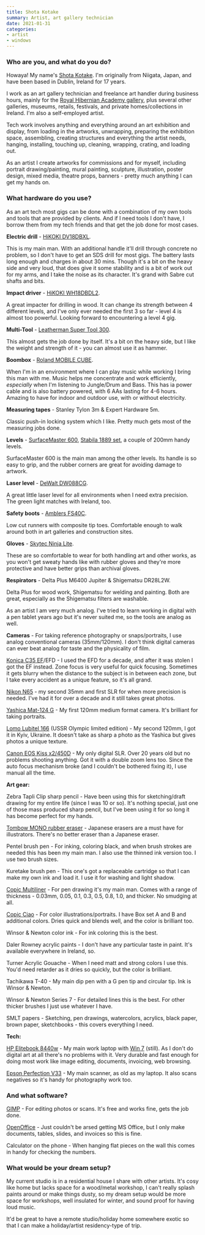 ```yaml
---
title: Shota Kotake
summary: Artist, art gallery technician
date: 2021-01-31
categories:
- artist 
- windows
---
```


### Who are you, and what do you do?

Howaya! My name's [Shota Kotake](https://www.shotakotake.com "Shota's website."). I'm originally from Niigata, Japan, and have been based in Dublin, Ireland for 17 years.

I work as an art gallery technician and freelance art handler during business hours, mainly for the [Royal Hibernian Academy gallery](http://www.rhagallery.ie/ "An art gallery in Dublin."), plus several other galleries, museums, retails, festivals, and private homes/collections in Ireland. I'm also a self-employed artist.

Tech work involves anything and everything around an art exhibition and display, from loading in the artworks, unwrapping, preparing the exhibition space, assembling, creating structures and everything the artist needs, hanging, installing, touching up, cleaning, wrapping, crating, and loading out.

As an artist I create artworks for commissions and for myself, including portrait drawing/painting, mural painting, sculpture, illustration, poster design, mixed media, theatre props, banners - pretty much anything I can get my hands on.

### What hardware do you use?

As an art tech most gigs can be done with a combination of my own tools and tools that are provided by clients. And if I need tools I don't have, I borrow them from my tech friends and that get the job done for most cases.

**Electric drill** - [HiKOKI DV18DBXL][dv18dbxl].

This is my main man. With an additional handle it'll drill through concrete no problem, so I don't have to get an SDS drill for most gigs. The battery lasts long enough and charges in about 30 mins. Though it's a bit on the heavy side and very loud, that does give it some stability and is a bit of work out for my arms, and I take the noise as its character. It's grand with Sabre cut shafts and bits.

**Impact driver** - [HiKOKI WH18DBDL2][wh18dbdl2].

A great impacter for drilling in wood. It can change its strength between 4 different levels, and I've only ever needed the first 3 so far - level 4 is almost too powerful. Looking forward to encountering a level 4 gig.

**Multi-Tool** - [Leatherman Super Tool 300][super-tool-300].

This almost gets the job done by itself. It's a bit on the heavy side, but I like the weight and strength of it - you can almost use it as hammer.

**Boombox** - [Roland MOBILE CUBE][mobile-cube].

When I'm in an environment where I can play music while working I bring this man with me. Music helps me concentrate and work efficiently, _especially_ when I'm listening to Jungle/Drum and Bass. This has ia power cable and is also battery powered, with 6 AAs lasting for 4-6 hours. Amazing to have for indoor and outdoor use, with or without electricity.

**Measuring tapes** - Stanley Tylon 3m & Expert Hardware 5m.

Classic push-in locking system which I like. Pretty much gets most of the measuring jobs done.

**Levels** - [SurfaceMaster 600][surfacemaster-600mm], [Stabila 1889 set][1889], a couple of 200mm handy levels.

SurfaceMaster 600 is the main man among the other levels. Its handle is so easy to grip, and the rubber corners are great for avoiding damage to artwork.

**Laser level** - [DeWalt DW088CG][dw088cg].

A great little laser level for all environments when I need extra precision. The green light matches with Ireland, too.

**Safety boots** - [Amblers FS40C][fs40c].

Low cut runners with composite tip toes. Comfortable enough to walk around both in art galleries and construction sites.

**Gloves** - [Skytec Ninja Lite][ninja-lite].

These are so comfortable to wear for both handling art and other works, as you won't get sweaty hands like with rubber gloves and they're more protective and have better grips than archival gloves. 

**Respirators** - Delta Plus M6400 Jupiter & Shigematsu DR28L2W.

Delta Plus for wood work, Shigematsu for welding and painting. Both are great, especially as the Shigematsu filters are washable.

As an artist I am very much analog. I've tried to learn working in digital with a pen tablet years ago but it's never suited me, so the tools are analog as well.

**Cameras** - For taking reference photography or snaps/portraits, I use analog conventional cameras (35mm/120mm). I don't think digital cameras can ever beat analog for taste and the physicality of film.

[Konica C35 EF][c35-ef]/EFD - I used the EFD for a decade, and after it was stolen I got the EF instead. Zone focus is very useful for quick focusing. Sometimes it gets blurry when the distance to the subject is in between each zone, but I take every accident as a unique feature, so it's all grand.

[Nikon N65][n65] - my second 35mm and first SLR for when more precision is needed. I've had it for over a decade and it still takes great photos.

[Yashica Mat-124 G][mat-124-g] - My first 120mm medium format camera. It's brilliant for taking portraits.

[Lomo Lubitel 166][lubitel-166] (USSR Olympic limited edition) - My second 120mm, I got it in Kyiv, Ukraine. It doesn't take as sharp a photo as the Yashica but gives photos a unique texture.

[Canon EOS Kiss x2/450D][eos-450d] - My only digital SLR. Over 20 years old but no problems shooting anything. Got it with a double zoom lens too. Since the auto focus mechanism broke (and I couldn't be bothered fixing it), I use manual all the time.

**Art gear:**

Zebra Tapli Clip sharp pencil - Have been using this for sketching/draft drawing for my entire life (since I was 10 or so). It's nothing special, just one of those mass produced sharp pencil, but I've been using it for so long it has become perfect for my hands.

[Tombow MONO rubber eraser][mono.2] - Japanese erasers are a must have for illustrators. There's no better eraser than a Japanese eraser.

Pentel brush pen - For inking, coloring black, and when brush strokes are needed this has been my main man. I also use the thinned ink version too. I use two brush sizes.

Kuretake brush pen - This one's got a replaceable cartridge so that I can make my own ink and load it. I use it for washing and light shadow.

[Copic Multiliner][multiliner] - For pen drawing it's my main man. Comes with a range of thickness - 0.03mm, 0.05, 0.1, 0.3, 0.5, 0.8, 1.0, and thicker. No smudging at all.

[Copic Ciao][ciao] - For color illustrations/portraits. I have Box set A and B and additional colors. Dries quick and blends well, and the color is brilliant too.

Winsor & Newton color ink - For ink coloring this is the best.

Daler Rowney acrylic paints - I don't have any particular taste in paint. It's available everywhere in Ireland, so.

Turner Acrylic Gouache - When I need matt and strong colors I use this. You'd need retarder as it dries so quickly, but the color is brilliant.

Tachikawa T-40 - My main dip pen with a G pen tip and circular tip. Ink is Winsor & Newton.

Winsor & Newton Series 7 - For detailed lines this is the best. For other thicker brushes I just use whatever I have.

SMLT papers - Sketching, pen drawings, watercolors, acrylics, black paper, brown paper, sketchbooks - this covers everything I need.

**Tech:**

[HP Elitebook 8440w][elitebook-8440w] - My main work laptop with [Win 7][windows-7] (still). As I don't do digital art at all there's no problems with it. Very durable and fast enough for doing most work like image editing, documents, invoicing, web browsing.

[Epson Perfection V33][perfection-v33] - My main scanner, as old as my laptop. It also scans negatives so it's handy for photography work too.

### And what software?

[GIMP][] - For editing photos or scans. It's free and works fine, gets the job done.

[OpenOffice][] - Just couldn't be arsed getting MS Office, but I only make documents, tables, slides, and invoices so this is fine.

Calculator on the phone - When hanging flat pieces on the wall this comes in handy for checking the numbers.

### What would be your dream setup?

My current studio is in a residential house I share with other artists. It's cosy like home but lacks space for a wood/metal workshop, I can't really splash paints around or make things dusty, so my dream setup would be more space for workshops, well insulated for winter, and sound proof for having loud music.

It'd be great to have a remote studio/holiday home somewhere exotic so that I can make a holiday/artist residency-type of trip.

[1889]: http://web.archive.org/web/20210120102616/https://www.acetool.com/Stabila-22130-LE-1889-4-Level-Set-p/sta-22130.htm "A 4-set spirit level."
[c35-ef]: https://camerapedia.fandom.com/wiki/Konica_C35_EF "A compact film camera."
[ciao]: https://copic.jp/en/product/ciao/ "A marker pen."
[dv18dbxl]: https://www.hikokipowertoolsdirect.com/hikoki-dv18dbxl-18v-cordless-combi-drill-brushless-bare-unit "An 18V power drill."
[dw088cg]: https://www.dewalt.com/product/dw088cg/green-cross-line-laser "A laser level."
[elitebook-8440w]: https://support.hp.com/us-en/product/hp-elitebook-8440w-mobile-workstation/4097189 "A PC laptop."
[eos-450d]: https://en.wikipedia.org/wiki/Canon_EOS_450D "A 12.2 megapixel DSLR."
[fs40c]: http://web.archive.org/web/20210513114830/https://www.amblerssafety.com/shoe/fs40c-2/ "A pair of safety boots."
[gimp]: https://www.gimp.org/ "An open-source image editor."
[lubitel-166]: https://microsites.lomography.com/lubitel166+/history/ "A film camera."
[mat-124-g]: https://brooklynfilmcamera.com/cameras/yashica-mat-124g "A film camera."
[mobile-cube]: https://www.roland.com/global/products/mobile_cube/ "A portable battery-powered amp."
[mono.2]: https://www.tombow.com/en/products/mono/ "An eraser."
[multiliner]: http://web.archive.org/web/20201112032846/https://copic.jp/en/product/multi/ "An inking pen."
[n65]: https://www.kenrockwell.com/nikon/n65.htm "A film camera."
[ninja-lite]: http://web.archive.org/web/20210729002858/https://www.skytecgloves.com/skytec-ninja-lite "Working gloves."
[openoffice]: http://www.openoffice.org/ "An open-source office suite."
[perfection-v33]: https://epson.com/Support/Scanners/Perfection-Series/Epson-Perfection-V33/s/SPT_B11B200201 "A scanner."
[super-tool-300]: https://www.leatherman.com/super-tool-300-2.html "A multi-tool."
[surfacemaster-600mm]: https://sasworkwear.co.uk/products/surfacemaster-600mm-24in-girder-spirit-level "A spirit level."
[wh18dbdl2]: http://web.archive.org/web/20220310075237/https://www.hikoki-powertools.com/products/powertools/li-ion-screw/wh18dbdl2/wh18dbdl2.html "An impact driver."
[windows-7]: https://en.wikipedia.org/wiki/Windows_7 "An operating system."

